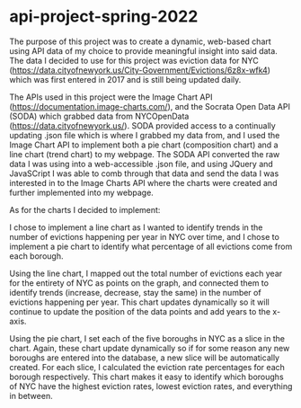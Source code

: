 # api-project-spring-2022

The purpose of this project was to create a dynamic, web-based chart using API data of my choice to provide meaningful insight into said data. The data I decided to use for this project was eviction data for NYC (https://data.cityofnewyork.us/City-Government/Evictions/6z8x-wfk4) which was first entered in 2017 and is still being updated daily.

The APIs used in this project were the Image Chart API (https://documentation.image-charts.com/), and the Socrata Open Data API (SODA) which grabbed data from NYCOpenData (https://data.cityofnewyork.us/). SODA provided access to a continually updating .json file which is where I grabbed my data from, and I used the Image Chart API to implement both a pie chart (composition chart) and a line chart (trend chart) to my webpage. The SODA API converted the raw data I was using into a web-accessible .json file, and using JQuery and JavaSCript I was able to comb through that data and send the data I was interested in to the Image Charts API where the charts were created and further implemented into my webpage.

As for the charts I decided to implement:

I chose to implement a line chart as I wanted to identify trends in the number of evictions happening per year in NYC over time, and I chose to implement a pie chart to identify what percentage of all evictions come from each borough.

Using the line chart, I mapped out the total number of evictions each year for the entirety of NYC as points on the graph, and connected them to identify trends (increase, decrease, stay the same) in the number of evictions happening per year. This chart updates dynamically so it will continue to update the position of the data points and add years to the x-axis.

Using the pie chart, I set each of the five boroughs in NYC as a slice in the chart. Again, these chart update dynamically so if for some reason any new boroughs are entered into the database, a new slice will be automatically created. For each slice, I calculated the eviction rate percentages for each borough respectively. This chart makes it easy to identify which boroughs of NYC have the highest eviction rates, lowest eviction rates, and everything in between.



